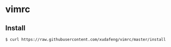 # vimrc

## Install

``` bash
$ curl https://raw.githubusercontent.com/xudafeng/vimrc/master/install.sh | sh
```
